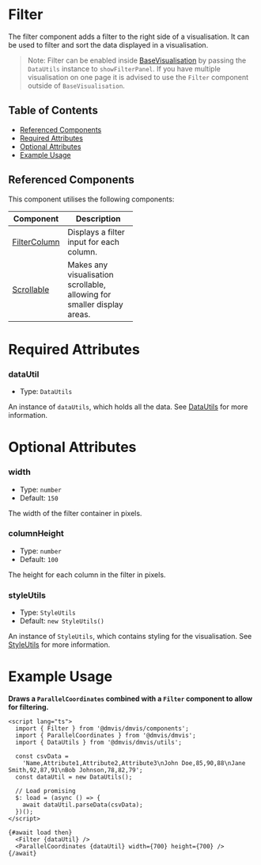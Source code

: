 # Filter

The filter component adds a filter to the right side of a visualisation.
It can be used to filter and sort the data displayed in a visualisation.

> Note: Filter can be enabled inside [BaseVisualisation](components/basevisualisation.md) by passing the `DataUtils` instance to `showFilterPanel`. If you have multiple visualisation on one page it is advised to use the `Filter` component outside of `BaseVisualisation`.

## Table of Contents

- [Referenced Components](#referenced-components)
- [Required Attributes](#required-attributes)
- [Optional Attributes](#optional-attributes)
- [Example Usage](#example-usage)

## Referenced Components

This component utilises the following components:

<table style="width: 50%">
  <thead>
    <tr>
      <th style="width: 20%;">Component</th>
      <th style="width: 80%;">Description</th>
    </tr>
  </thead>
  <tbody>
    <tr>
      <td><a href="#/columns/FilterColumn.md">FilterColumn</a></td>
      <td>Displays a filter input for each column.</td>
    </tr>
    <tr>
      <td><a href="#/components/Scrollable.md">Scrollable</a></td>
      <td>Makes any visualisation scrollable, allowing for smaller display areas.</td>
    </tr>
  </tbody>
</table>

# Required Attributes

### dataUtil

- Type: `DataUtils`

An instance of `dataUtils`, which holds all the data. See [DataUtils](utils/DataUtils.md) for more information.

# Optional Attributes

### width

- Type: `number`
- Default: `150`

The width of the filter container in pixels.

### columnHeight

- Type: `number`
- Default: `100`

The height for each column in the filter in pixels.

### styleUtils

- Type: `StyleUtils`
- Default: `new StyleUtils()`

An instance of `StyleUtils`, which contains styling for the visualisation. See [StyleUtils](utils/styleUtils.md) for more information.

# Example Usage

<b> Draws a `ParallelCoordinates` combined with a `Filter` component to allow for filtering.</b>

```svelte
<script lang="ts">
  import { Filter } from '@dmvis/dmvis/components';
  import { ParallelCoordinates } from '@dmvis/dmvis';
  import { DataUtils } from '@dmvis/dmvis/utils';

  const csvData =
    'Name,Attribute1,Attribute2,Attribute3\nJohn Doe,85,90,88\nJane Smith,92,87,91\nBob Johnson,78,82,79';
  const dataUtil = new DataUtils();

  // Load promising
  $: load = (async () => {
    await dataUtil.parseData(csvData);
  })();
</script>

{#await load then}
  <Filter {dataUtil} />
  <ParallelCoordinates {dataUtil} width={700} height={700} />
{/await}
```
